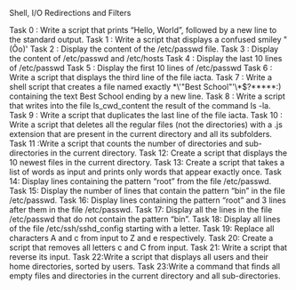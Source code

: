 Shell, I/O Redirections and Filters

Task 0 : Write a script that prints “Hello, World”, followed by a new line to the standard output.
Task 1 : Write a script that displays a confused smiley "(Ôo)'
Task 2 : Display the content of the /etc/passwd file.
Task 3 : Display the content of /etc/passwd and /etc/hosts
Task 4 : Display the last 10 lines of /etc/passwd
Task 5 : Display the first 10 lines of /etc/passwd
Task 6 : Write a script that displays the third line of the file iacta.
Task 7 : Write a shell script that creates a file named exactly \*\\'"Best School"\'\\*$\?\*\*\*\*\*:) containing the text Best School ending by a new line.
Task 8 : Write a script that writes into the file ls_cwd_content the result of the command ls -la.
Task 9 : Write a script that duplicates the last line of the file iacta.
Task 10 : Write a script that deletes all the regular files (not the directories) with a .js extension that are present in the current directory and all its subfolders.
Task 11 :Write a script that counts the number of directories and sub-directories in the current directory.
Task 12: Create a script that displays the 10 newest files in the current directory.
Task 13: Create a script that takes a list of words as input and prints only words that appear exactly once.
Task 14: Display lines containing the pattern “root” from the file /etc/passwd.
Task 15: Display the number of lines that contain the pattern “bin” in the file /etc/passwd.
Task 16: Display lines containing the pattern “root” and 3 lines after them in the file /etc/passwd.
Task 17: Display all the lines in the file /etc/passwd that do not contain the pattern “bin”.
Task 18: Display all lines of the file /etc/ssh/sshd_config starting with a letter.
Task 19: Replace all characters A and c from input to Z and e respectively.
Task 20: Create a script that removes all letters c and C from input.
Task 21: Write a script that reverse its input.
Task 22:Write a script that displays all users and their home directories, sorted by users.
Task 23:Write a command that finds all empty files and directories in the current directory and all sub-directories.
